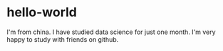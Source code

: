 # hello-world
I'm from china. I have studied data science for just one month. I'm very happy to study with friends on github.

